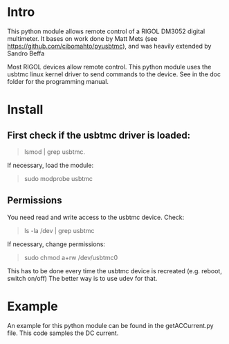 Intro
=====
This python module allows remote control of a RIGOL DM3052 digital multimeter. It bases
on work done by Matt Mets (see https://github.com/cibomahto/pyusbtmc), and was heavily extended by
Sandro Beffa

Most RIGOL devices allow remote control. This python module uses the usbtmc linux 
kernel driver to send commands to the device. See in the doc folder for the programming manual.

Install
======= 
First check if the usbtmc driver is loaded:
------------------------------------------

> lsmod | grep usbtmc.


If necessary, load the module:

> sudo modprobe usbtmc

Permissions
-----------

You need read and write access to the usbtmc device.
Check:

> ls -la /dev | grep usbtmc

If necessary, change permissions:

> sudo chmod a+rw /dev/usbtmc0

This has to be done every time the usbtmc device is recreated (e.g. reboot, switch on/off)
The better way is to use udev for that.

Example
=======

An example for this python module can be found in the getACCurrent.py file.
This code samples the DC current.





